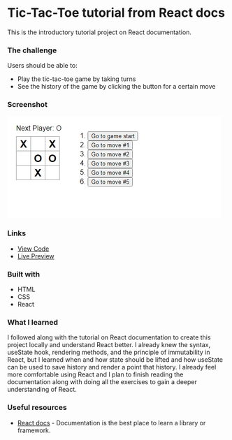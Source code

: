 # Tic-Tac-Toe tutorial from React docs

This is the introductory tutorial project on React documentation.  

### The challenge

Users should be able to:

- Play the tic-tac-toe game by taking turns
- See the history of the game by clicking the button for a certain move

### Screenshot

![](./screenshot.jpeg)

### Links

- [View Code](https://github.com/elizerdim/react-tic-tac-toe)
- [Live Preview](https://react-tic-tac-toe-sage-psi.vercel.app/)

### Built with

- HTML
- CSS
- React

### What I learned

I followed along with the tutorial on React documentation to create this project locally and understand React better. I already knew the syntax, useState hook, rendering methods, and the principle of immutability in React, but I learned when and how state should be lifted and how useState can be used to save history and render a point that history. I already feel more comfortable using React and I plan to finish reading the documentation along with doing all the exercises to gain a deeper understanding of React.

### Useful resources

- [React docs](https://react.dev/) - Documentation is the best place to learn a library or framework.